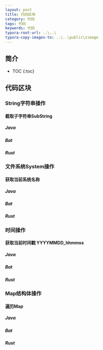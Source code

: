 ```yaml
---
layout: post
title: 代码区块
category: 代码
tags: 代码
keywords: 代码  
typora-root-url: ..\..\
typora-copy-images-to: ..\..\public\zimage
---
```


## 简介
 * TOC
 {:toc}
 
## 代码区块


### String字符串操作


#### 截取子字符串SubString



##### Java



##### Bat


##### Rust







### 文件系统System操作



####  获取当前系统名称




##### Java

##### Bat


##### Rust



### 时间操作


#### 获取当前时间戳 YYYYMMDD_hhmmss



##### Java



##### Bat


##### Rust



### Map结构体操作


#### 遍历Map




##### Java



##### Bat


##### Rust



